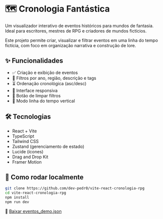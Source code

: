 # 🗺️ Cronologia Fantástica

Um visualizador interativo de eventos históricos para mundos de fantasia.  
Ideal para escritores, mestres de RPG e criadores de mundos fictícios.

Este projeto permite criar, visualizar e filtrar eventos em uma linha do tempo fictícia, com foco em organização narrativa e construção de lore.

## ✨ Funcionalidades
- ✅ Criação e exibição de eventos
- 🎯 Filtros por ano, região, descrição e tags
- ⏳ Ordenação cronológica (asc/desc)
- 📱 Interface responsiva
- 🧼 Botão de limpar filtros
- 📜 Modo linha do tempo vertical

## 🛠 Tecnologias
- React + Vite
- TypeScript
- Tailwind CSS
- Zustand (gerenciamento de estado)
- Lucide (ícones)
- Drag and Drop Kit
- Framer Motion

## 🚀 Como rodar localmente

```bash
git clone https://github.com/dev-pedr0/vite-react-cronologia-rpg
cd vite-react-cronologia-rpg
npm install
npm run dev
```
📄 [Baixar eventos_demo.json](/eventos_demo.json)
